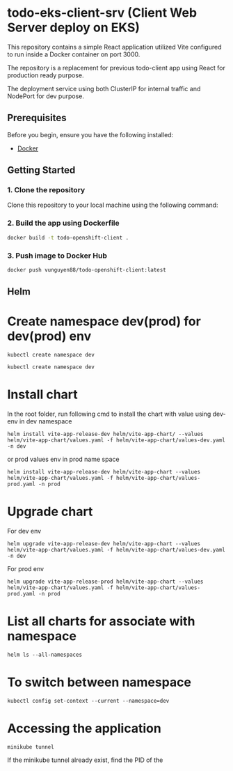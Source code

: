 # todo-eks-client-srv (Client Web Server deploy on EKS)

This repository contains a simple React application utilized Vite configured to run inside a Docker container on port 3000.

The repository is a replacement for previous todo-client app using React for production ready purpose.

The deployment service using both ClusterIP for internal traffic and NodePort for dev purpose.

## Prerequisites

Before you begin, ensure you have the following installed:

- [Docker](https://docs.docker.com/get-docker/)

## Getting Started

### 1. Clone the repository

Clone this repository to your local machine using the following command:

### 2. Build the app using Dockerfile
```sh
docker build -t todo-openshift-client .
```

### 3. Push image to Docker Hub
```sh
docker push vunguyen88/todo-openshift-client:latest
```

<!-- ### 4. Run and map port 3000 to React + Vite app server
```sh
docker run -p 3000:3000 todo-eks-client-vite 
```
The repo pipeline setup for both manually and automatically deployment using Github Actions to automatically perform following scripts:
  - checkout code
  - install dependencies
  - running test case and only allow pass for certain percentage of test coverage (temporary set at 39% for demo)
  - Build and push image to AWS ECR
  - Update Kubernetes Config file and rollout new update to Kubernetes cluster. -->

## Helm

# Create namespace dev(prod) for dev(prod) env
```
kubectl create namespace dev
```

```
kubectl create namespace dev
```

# Install chart

In the root folder, run following cmd to install the chart with value using dev-env in dev namespace
```
helm install vite-app-release-dev helm/vite-app-chart/ --values helm/vite-app-chart/values.yaml -f helm/vite-app-chart/values-dev.yaml -n dev
```
or prod values env in prod name space
```
helm install vite-app-release-dev helm/vite-app-chart --values helm/vite-app-chart/values.yaml -f helm/vite-app-chart/values-prod.yaml -n prod
```
# Upgrade chart
For dev env
```
helm upgrade vite-app-release-dev helm/vite-app-chart --values helm/vite-app-chart/values.yaml -f helm/vite-app-chart/values-dev.yaml -n dev
```

For prod env
```
helm upgrade vite-app-release-prod helm/vite-app-chart --values helm/vite-app-chart/values.yaml -f helm/vite-app-chart/values-prod.yaml -n prod
```

# List all charts for associate with namespace
```
helm ls --all-namespaces
```

# To switch between namespace
```
kubectl config set-context --current --namespace=dev
```

# Accessing the application
```
minikube tunnel
```
If the minikube tunnel already exist, find the PID of the 